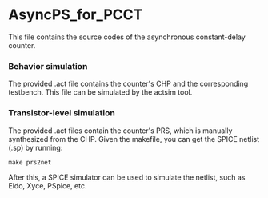 # AsyncPS_for_PCCT
This file contains the source codes of the asynchronous constant-delay counter.

### Behavior simulation
The provided .act file contains the counter's CHP and the corresponding testbench. This file can be simulated by the actsim tool.

### Transistor-level simulation
The provided .act files contain the counter's PRS, which is manually synthesized from the CHP. Given the makefile, you can get the SPICE netlist (.sp) by running:

`make prs2net`

After this, a SPICE simulator can be used to simulate the netlist, such as Eldo, Xyce, PSpice, etc.
